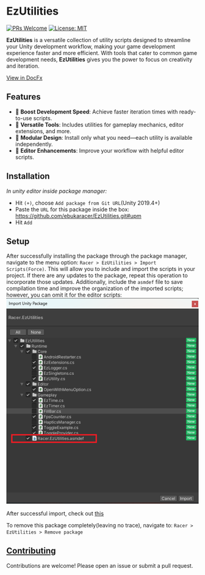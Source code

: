 # EzUtilities
[![PRs Welcome](https://img.shields.io/badge/PRs-welcome-blue)](http://makeapullrequest.com) [![License: MIT](https://img.shields.io/badge/License-MIT-blue)](https://ebukaracer.github.io/ebukaracer/md/LICENSE.html)

**EzUtilities** is a versatile collection of utility scripts designed to streamline your Unity development workflow, making your game development experience faster and more efficient. With tools that cater to common game development needs, **EzUtilities** gives you the power to focus on creativity and iteration.

[View in DocFx](https://ebukaracer.github.io/EzUtilities)

## Features
- 🚀 **Boost Development Speed**: Achieve faster iteration times with ready-to-use scripts.
- 🔧 **Versatile Tools**: Includes utilities for gameplay mechanics, editor extensions, and more.
- 🧩 **Modular Design**: Install only what you need—each utility is available independently.
- 🎯 **Editor Enhancements**: Improve your workflow with helpful editor scripts.

## Installation 
*In unity editor inside package manager:*
- Hit `(+)`, choose `Add package from Git URL`(Unity 2019.4+)
- Paste the `URL` for this package inside the box: https://github.com/ebukaracer/EzUtilities.git#upm
- Hit `Add`

## Setup
After successfully installing the package through the package manager, navigate to the menu option: `Racer > EzUtilities > Import Scripts(Force)`. This will allow you to include and import the scripts in your project. If there are any updates to the package, repeat this operation to incorporate those updates. Additionally, include the `asmdef` file to save compilation time and improve the organization of the imported scripts; however, you can omit it for the editor scripts:
![img](https://raw.githubusercontent.com/ebukaracer/ebukaracer/unlisted/EzUtilities-Images/IMPORT.png)

After successful import, check out [this](https://ebukaracer.github.io/ebukaracer/md/SETUPGUIDE.html)

To remove this package completely(leaving no trace), navigate to: `Racer > EzUtilities > Remove package`

## [Contributing](https://ebukaracer.github.io/ebukaracer/md/CONTRIBUTING.html) 
Contributions are welcome! Please open an issue or submit a pull request.
